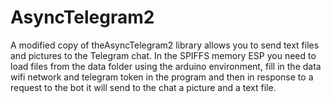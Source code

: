 # AsyncTelegram2
A modified copy of theAsyncTelegram2 library allows you to send text files and pictures to the Telegram chat.
In the SPIFFS memory ESP you need to load files from the data folder using the arduino environment, 
fill in the data wifi network and telegram token in the program and then in response to a request to the bot it will send to the chat a picture and a text file.
